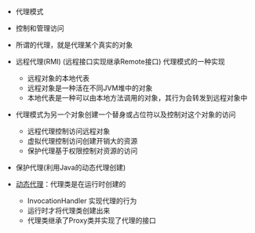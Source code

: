 - 代理模式

- 控制和管理访问

- 所谓的代理，就是代理某个真实的对象

- 远程代理(RMI) (远程接口实现继承Remote接口) 代理模式的一种实现
    - 远程对象的本地代表
    - 远程对象是一种活在不同JVM堆中的对象
    - 本地代表是一种可以由本地方法调用的对象，其行为会转发到远程对象中
    
    
- 代理模式为另一个对象创建一个替身或占位符以及控制对这个对象的访问
    - 远程代理控制访问远程对象
    - 虚拟代理控制访问创建开销大的资源
    - 保护代理基于权限控制对资源的访问
    
- 保护代理(利用Java的动态代理创建)

- [动态代理](./javaproxy)：代理类是在运行时创建的 
    - InvocationHandler 实现代理的行为
    - 运行时才将代理类创建出来
    - 代理类继承了Proxy类并实现了代理的接口
